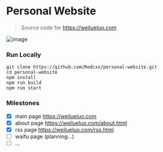 # Personal Website

> Source code for https://weilueluo.com

![image](https://user-images.githubusercontent.com/39546701/178449861-d9cbd68a-b977-4d15-8155-efb2880e5bed.png)

### Run Locally
```
git clone https://github.com/Redcxx/personal-website.git
cd personal-website
npm install
npm run build
npm run start
```

### Milestones
- [x] main page https://weilueluo.com
- [x] about page https://weilueluo.com/about.html
- [x] rss page https://weilueluo.com/rss.html
- [ ] waifu page (planning...)
- [ ] ...

